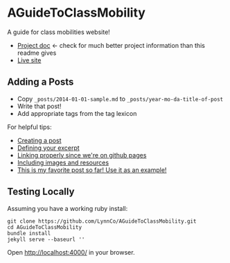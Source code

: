 # AGuideToClassMobility

A guide for class mobilities website!

* [Project doc](https://docs.google.com/document/d/11rl--pGXUjwZCk99Uypd9zCyDP7056BDkkxhazYuFz8/edit) <- check for much better project information than this readme gives
* [Live site](http://lynnco.github.io/AGuideToClassMobility/)

## Adding a Posts

* Copy `_posts/2014-01-01-sample.md` to `_posts/year-mo-da-title-of-post`
* Write that post!
* Add appropriate tags from the tag lexicon

For helpful tips:

* [Creating a post](http://jekyllrb.com/docs/posts/#creating_post_files)
* [Defining your excerpt](http://jekyllrb.com/docs/posts/#post_excerpts)
* [Linking properly since we're on github pages](http://jekyllrb.com/docs/github-pages/#project_page_url_structure)
* [Including images and resources](http://jekyllrb.com/docs/posts/#including_images_and_resources)
* [This is my favorite post so far! Use it as an example!](http://lynnco.github.io/AGuideToClassMobility/2014/01/01/howtogetinterviewsintech.html)

## Testing Locally

Assuming you have a working ruby install:

    git clone https://github.com/LynnCo/AGuideToClassMobility.git
    cd AGuideToClassMobility
    bundle install
    jekyll serve --baseurl ''

Open [http://localhost:4000/](http://localhost:4000) in your browser.